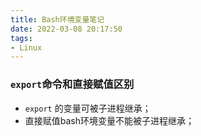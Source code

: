 ```yaml
---
title: Bash环境变量笔记
date: 2022-03-08 20:17:50
tags:
- Linux
---
```


### `export`命令和直接赋值区别

- `export` 的变量可被子进程继承；
- 直接赋值bash环境变量不能被子进程继承；
